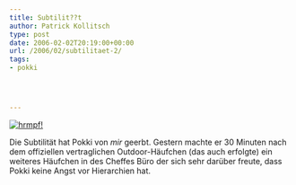 ```yaml
---
title: Subtilit??t
author: Patrick Kollitsch
type: post
date: 2006-02-02T20:19:00+00:00
url: /2006/02/subtilitaet-2/
tags:
- pokki




---
```

[![hrmpf!][1]][2]

Die Subtilit&auml;t hat Pokki von _mir_ geerbt. Gestern machte er 30 Minuten nach dem offiziellen vertraglichen Outdoor-H&auml;ufchen (das auch erfolgte) ein weiteres H&auml;ufchen in des Cheffes B&uuml;ro der sich sehr dar&uuml;ber freute, dass Pokki keine Angst vor Hierarchien hat.

 [1]: //static.flickr.com/22/94746617_fcf2bb615e.jpg
 [2]: http://www.flickr.com/photos/schreibblogade/94746617/ "hrmpf!"
